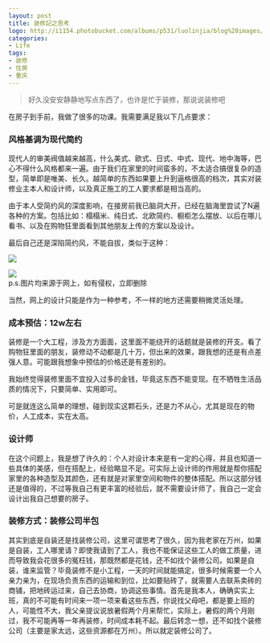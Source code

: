 ```yaml
---
layout: post
title: 装修記之思考
logo: http://i1154.photobucket.com/albums/p531/luolinjia/blog%20images/logo_zps0nz3pfja.png
categories:
- Life
tags:
- 装修
- 住房
- 重庆
---
```


> 好久没安安静静地写点东西了，也许是忙于装修，那说说装修吧  

在房子到手前，我做了很多的功课。我需要满足我以下几点要求：  

### 风格基调为现代简约   

现代人的审美阀值越来越高，什么美式、欧式、日式、中式、现代、地中海等，巴心不得什么风格都来一遍。由于我们在家里的时间蛮多的，不太适合搞很复杂的造型，简单即是唯美、长久。越简单的东西如果要上升到逼格很高的档次，其实对装修业主本人和设计师，以及真正施工的工人要求都是相当高的。  

由于本人受简约风的深度影响，在接房前我已脑洞大开，已经在脑海里尝试了N遍各种的方案。包括比如：榻榻米、纯日式、北欧简约、橱柜怎么摆放、以后在哪儿看书、以及在购物狂里面看到其他朋友上传的方案以及设计。  

最后自己还是深陷简约风，不能自拔，类似于这种：  

![](http://i1154.photobucket.com/albums/p531/luolinjia/middle_769x585-131711_v2_12261444281431185_994cc910c6a35aaabc8c55dd0958c616_zpsl9omstsn.jpg)

![](http://i1154.photobucket.com/albums/p531/luolinjia/middle_600x400-131712_v2_11381444281432318_33105f1eab7a9abcc618659b6ac752a1_zpspuie1dj1.jpg)  
p.s.图片均来源于网上，如有侵权，立即删除  

当然，网上的设计只能是作为一种参考，不一样的地方还需要稍微灵活处理。  

### 成本预估：12w左右  

装修是一个大工程，涉及方方面面，这里面不能绕开的话题就是装修的开支。看了购物狂里面的朋友，装修动不动都是几十万，但出来的效果，跟我想的还是有点差强人意。可能跟我想象中预估的价格还是有差别的。

我始终觉得装修里面不宜投入过多的金钱，毕竟这东西不能变现。在不牺牲生活品质的情况下，只要简单、实用即可。

可是就连这么简单的理想，碰到现实这颗石头，还是力不从心，尤其是现在的物价，人工成本，实在太高。  

### 设计师  

在这个问题上，我是想了许久的：个人对设计本来是有一定的心得，并且也知道一些具体的美感，但在搭配上，经验略显不足。可实际上设计师的作用就是帮你搭配家里的各种造型及其颜色，还有就是对家里空间和物件的整体搭配。所以这部分钱还是值得的，不过等我自己有更丰富的经验后，就不需要设计师了，我自己一定会设计出我自己想要的房子。


### 装修方式：装修公司半包  

其实到底是自装还是找装修公司，这里可谓思考了很久，因为我老家在万州，如果是自装，工人哪里请？即使我请到了工人，我也不能保证这些工人的做工质量，进而导致我会花很多的冤枉钱，那既然都是花钱，还不如找个装修公司。如果是自装，谁来监管？毕竟装修不是小工程，一天的时间就能搞定，很多时候需要一个人亲力亲为，在现场负责东西的运输和到位，比如要贴砖了，就需要人去联系卖砖的商铺，把地砖运过来，自己去协商，协调这些事情。首先是我本人，确确实实上班，真的不可能有时间来一项一项来看这些东西，你说找父母吧，都是要上班的人，可能性不大，我父亲提议说放暑假两个月来帮忙，实际上，暑假的两个月刚过，我不可能再等一年再装修，时间成本耗不起。最后转念一想，还不如找个装修公司（主要是家太远，这些资源都在万州）。所以就定装修公司了。
